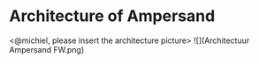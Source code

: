 
# Architecture of Ampersand
<@michiel, please insert the architecture picture>
![](Architectuur Ampersand FW.png)
